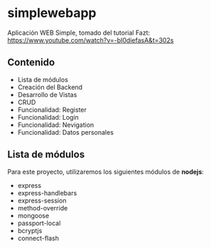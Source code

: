 # simplewebapp
Aplicación WEB Simple, tomado del tutorial Fazt: https://www.youtube.com/watch?v=-bI0diefasA&t=302s

## Contenido
* Lista de módulos
* Creación del Backend
* Desarrollo de Vistas
* CRUD
* Funcionalidad: Register
* Funcionalidad: Login
* Funcionalidad: Nevigation
* Funcionalidad: Datos personales

## Lista de módulos
Para este proyecto, utilizaremos los siguientes módulos de **nodejs**:

* express
* express-handlebars
* express-session
* method-override
* mongoose
* passport-local
* bcryptjs
* connect-flash

